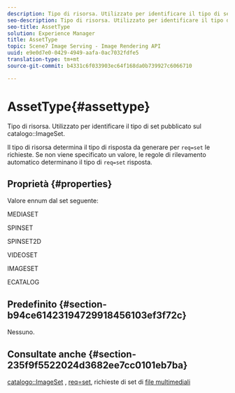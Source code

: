 ```yaml
---
description: Tipo di risorsa. Utilizzato per identificare il tipo di set pubblicato nel catalogo ImageSet.
seo-description: Tipo di risorsa. Utilizzato per identificare il tipo di set pubblicato nel catalogo ImageSet.
seo-title: AssetType
solution: Experience Manager
title: AssetType
topic: Scene7 Image Serving - Image Rendering API
uuid: e9e0d7e0-0429-4949-aafa-0ac7032fdfe5
translation-type: tm+mt
source-git-commit: b4331c6f033903ec64f168da0b739927c6066710

---
```



# AssetType{#assettype}

Tipo di risorsa. Utilizzato per identificare il tipo di set pubblicato sul catalogo::ImageSet.

Il tipo di risorsa determina il tipo di risposta da generare per `req=set` le richieste. Se non viene specificato un valore, le regole di rilevamento automatico determinano il tipo di `req=set` risposta.

## Proprietà {#properties}

Valore ennum dal set seguente:

MEDIASET

SPINSET

SPINSET2D

VIDEOSET

IMAGESET

ECATALOG

## Predefinito {#section-b94ce61423194729918456103ef3f72c}

Nessuno.

## Consultate anche {#section-235f9f5522024d3682ee7cc0101eb7ba}

[catalogo::ImageSet](../../../../../../is-api/image-catalog/image-serving-api-ref/c-image-catalog-reference/c-image-svg-data-reference/c-image-data-reference/r-imageset-cat.md#reference-4764d347afd64afdaede9a74c7565256) , [req=set](/help/aem-is-ir-api/is-api/http-ref/image-serving-api-ref/c-http-protocol-reference/c-command-reference/r-req/r-req.md), richieste di set di [file multimediali](/help/aem-is-ir-api/is-api/http-ref/image-serving-api-ref/c-http-protocol-reference/c-syntax-and-features/r-media-set-requests.md)

